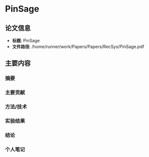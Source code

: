 # PinSage

## 论文信息
- **标题**: PinSage
- **文件路径**: /home/runner/work/Papers/Papers/RecSys/PinSage.pdf

## 主要内容

### 摘要


### 主要贡献


### 方法/技术


### 实验结果


### 结论


### 个人笔记


